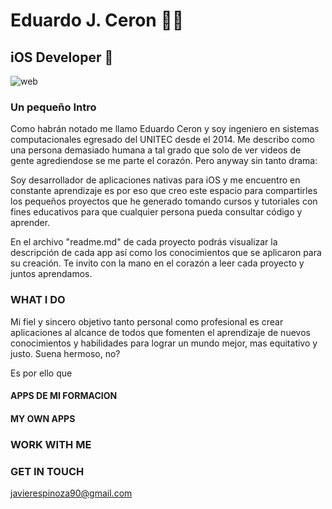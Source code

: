 # Eduardo J. Ceron 🧔🏻

## iOS Developer 📱

![web](https://user-images.githubusercontent.com/93167790/139749944-2b6ad216-bfc5-45d4-9c59-6ec55a9d2364.png)

### Un pequeño Intro

Como habrán notado me llamo Eduardo Ceron y soy ingeniero en sistemas computacionales egresado del UNITEC desde el 2014. Me describo como una persona demasiado humana a tal grado que solo de ver videos de gente agrediendose se me parte el corazón. Pero anyway sin tanto drama:
<!--I'm currenttly learning swiftUI to became a professional iOS Developer and also I'm working on my own projects using only SwiftUI-->
Soy desarrollador de aplicaciones nativas para iOS y me encuentro en constante aprendizaje es por eso que creo este espacio para compartirles los pequeños proyectos que he generado tomando cursos y tutoriales con fines educativos para que cualquier persona pueda consultar código y aprender.

En el archivo "readme.md" de cada proyecto podrás visualizar la descripción de cada app así como los conocimientos que se aplicaron para su creación. Te invito con la mano en el corazón a leer cada proyecto y juntos aprendamos.

### WHAT I DO

Mi fiel y sincero objetivo tanto personal como profesional es crear aplicaciones al alcance de todos que fomenten el aprendizaje de nuevos conocimientos y habilidades para lograr un mundo mejor, mas equitativo y justo. Suena hermoso, no?

Es por ello que 

#### APPS DE MI FORMACION

#### MY OWN APPS

### WORK WITH ME

### GET IN TOUCH
javierespinoza90@gmail.com


<!--
**IngenieroCeron/IngenieroCeron** is a ✨ _special_ ✨ repository because its `README.md` (this file) appears on your GitHub profile.

Here are some ideas to get you started:

- 🔭 I’m currently working on ...
- 🌱 I’m currently learning ...
- 👯 I’m looking to collaborate on ...
- 🤔 I’m looking for help with ...
- 💬 Ask me about ...
- 📫 How to reach me: ...
- 😄 Pronouns: ...
- ⚡ Fun fact: ...
-->
